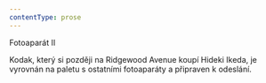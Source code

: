 ```yaml
---
contentType: prose
---
```


<section>

Fotoaparát II

Kodak, který si později na Ridgewood Avenue koupí Hideki Ikeda, je vyrovnán na paletu s ostatními fotoaparáty a připraven k odeslání.

</section>
